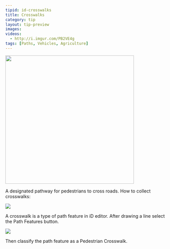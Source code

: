 ```yaml
---
tipid: id-crosswalks
title: Crosswalks
category: tip
layout: tip-preview
images:
videos: 
  - http://i.imgur.com/PB2VE4g
tags: [Paths, Vehicles, Agriculture]
---
```


<img src="{{ site.baseurl }}/images/crosswalk1.jpg" width="400">

<p> A designated pathway for pedestrians to cross roads. How to collect crosswalks: </p>

<img src="{{ site.baseurl }}/images/path_features_button.png">

<p>A crosswalk is a type of path feature in iD editor. After drawing a line select the Path Features button.</p>

<img src="{{ site.baseurl }}/images/pedestrian_crosswalk_button.PNG">

<p>Then classify the path feature as a Pedestrian Crosswalk. </p>



